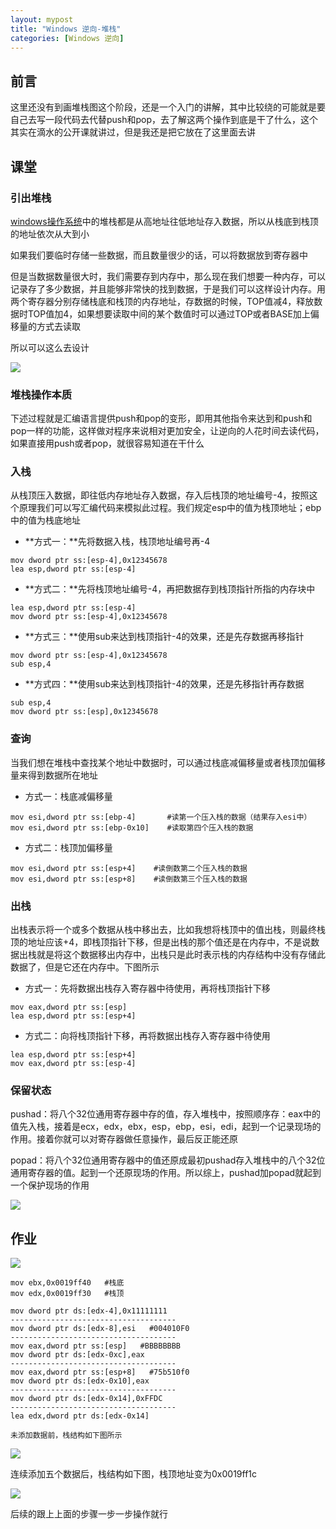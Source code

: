 ```yaml
---
layout: mypost
title: "Windows 逆向-堆栈"
categories: [Windows 逆向]
---
```


## 前言

这里还没有到画堆栈图这个阶段，还是一个入门的讲解，其中比较绕的可能就是要自己去写一段代码去代替push和pop，去了解这两个操作到底是干了什么，这个其实在滴水的公开课就讲过，但是我还是把它放在了这里面去讲

## 课堂

### 引出堆栈

[windows操作系统](https://so.csdn.net/so/search?q=windows%E6%93%8D%E4%BD%9C%E7%B3%BB%E7%BB%9F&spm=1001.2101.3001.7020)中的堆栈都是从高地址往低地址存入数据，所以从栈底到栈顶的地址依次从大到小

如果我们要临时存储一些数据，而且数量很少的话，可以将数据放到寄存器中

但是当数据数量很大时，我们需要存到内存中，那么现在我们想要一种内存，可以记录存了多少数据，并且能够非常快的找到数据，于是我们可以这样设计内存。用两个寄存器分别存储栈底和栈顶的内存地址，存数据的时候，TOP值减4，释放数据时TOP值加4，如果想要读取中间的某个数值时可以通过TOP或者BASE加上偏移量的方式去读取

所以可以这么去设计

![](image-15-1024x437.png)

### 堆栈操作本质

下述过程就是汇编语言提供push和pop的变形，即用其他指令来达到和push和pop一样的功能，这样做对程序来说相对更加安全，让逆向的人花时间去读代码，如果直接用push或者pop，就很容易知道在干什么

### 入栈

从栈顶压入数据，即往低内存地址存入数据，存入后栈顶的地址编号-4，按照这个原理我们可以写汇编代码来模拟此过程。我们规定esp中的值为栈顶地址；ebp中的值为栈底地址

- **方式一：**先将数据入栈，栈顶地址编号再-4

```
mov dword ptr ss:[esp-4],0x12345678
lea esp,dword ptr ss:[esp-4]
```

- **方式二：**先将栈顶地址编号-4，再把数据存到栈顶指针所指的内存块中

```
lea esp,dword ptr ss:[esp-4]
mov dword ptr ss:[esp-4],0x12345678
```

- **方式三：**使用sub来达到栈顶指针-4的效果，还是先存数据再移指针

```
mov dword ptr ss:[esp-4],0x12345678
sub esp,4
```

- **方式四：**使用sub来达到栈顶指针-4的效果，还是先移指针再存数据

```
sub esp,4
mov dword ptr ss:[esp],0x12345678
```

### 查询

当我们想在堆栈中查找某个地址中数据时，可以通过栈底减偏移量或者栈顶加偏移量来得到数据所在地址

- 方式一：栈底减偏移量

```
mov esi,dword ptr ss:[ebp-4]       #读第一个压入栈的数据（结果存入esi中）
mov esi,dword ptr ss:[ebp-0x10]    #读取第四个压入栈的数据
```

- 方式二：栈顶加偏移量

```
mov esi,dword ptr ss:[esp+4]    #读倒数第二个压入栈的数据
mov esi,dword ptr ss:[esp+8]    #读倒数第三个压入栈的数据
```

### 出栈

出栈表示将一个或多个数据从栈中移出去，比如我想将栈顶中的值出栈，则最终栈顶的地址应该+4，即栈顶指针下移，但是出栈的那个值还是在内存中，不是说数据出栈就是将这个数据移出内存中，出栈只是此时表示栈的内存结构中没有存储此数据了，但是它还在内存中。下图所示

- 方式一：先将数据出栈存入寄存器中待使用，再将栈顶指针下移

```
mov eax,dword ptr ss:[esp]
lea esp,dword ptr ss:[esp+4]
```

- 方式二：向将栈顶指针下移，再将数据出栈存入寄存器中待使用

```
lea esp,dword ptr ss:[esp+4]
mov eax,dword ptr ss:[esp-4]
```

### 保留状态

pushad：将八个32位通用寄存器中存的值，存入堆栈中，按照顺序存：eax中的值先入栈，接着是ecx，edx，ebx，esp，ebp，esi，edi，起到一个记录现场的作用。接着你就可以对寄存器做任意操作，最后反正能还原

popad：将八个32位通用寄存器中的值还原成最初pushad存入堆栈中的八个32位通用寄存器的值。起到一个还原现场的作用。所以综上，pushad加popad就起到一个保护现场的作用

![](image-16-1024x118.png)

## 作业

![](image-17.png)

```
mov ebx,0x0019ff40   #栈底
mov edx,0x0019ff30   #栈顶

mov dword ptr ds:[edx-4],0x11111111
-------------------------------------
mov dword ptr ds:[edx-8],esi   #004010F0
-------------------------------------
mov eax,dword ptr ss:[esp]   #BBBBBBBB
mov dword ptr ds:[edx-0xc],eax 
-------------------------------------
mov eax,dword ptr ss:[esp+8]   #75b510f0
mov dword ptr ds:[edx-0x10],eax
-------------------------------------
mov dword ptr ds:[edx-0x14],0xFFDC
-------------------------------------
lea edx,dword ptr ds:[edx-0x14]

未添加数据前，栈结构如下图所示
```

![](image-18.png)

连续添加五个数据后，栈结构如下图，栈顶地址变为0x0019ff1c

![](image-19.png)

后续的跟上上面的步骤一步一步操作就行